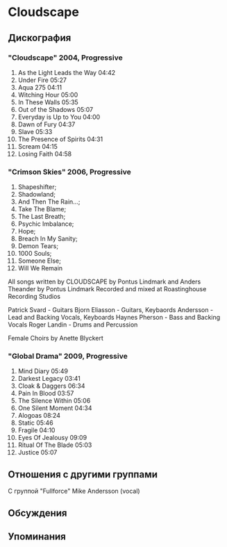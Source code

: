 # Cloudscape



## Дискография

### "Cloudscape" 2004, Progressive

1. As the Light Leads the Way 04:42
2. Under Fire 05:27
3. Aqua 275 04:11
4. Witching Hour 05:00
5. In These Walls 05:35
6. Out of the Shadows 05:07
7. Everyday is Up to You 04:00
8. Dawn of Fury 04:37
9. Slave 05:33
10. The Presence of Spirits 04:31
11. Scream 04:15
12. Losing Faith 04:58 

### "Crimson Skies" 2006, Progressive

1. Shapeshifter; 
2. Shadowland; 
3. And Then The Rain...; 
4. Take The Blame; 
5. The Last Breath; 
6. Psychic Imbalance; 
7. Hope; 
8. Breach In My Sanity; 
9. Demon Tears; 
10. 1000 Souls; 
11. Someone Else; 
12. Will We Remain

All songs written by CLOUDSCAPE
by Pontus Lindmark and Anders Theander
by Pontus Lindmark
Recorded and mixed at Roastinghouse Recording Studios

Patrick Svard - Guitars
Bjorn Eliasson - Guitars, Keybaords
Andersson - Lead and Backing Vocals, Keyboards
Haynes Pherson - Bass and Backing Vocals
Roger Landin - Drums and Percussion

Female Choirs by Anette Blyckert

### "Global Drama" 2009, Progressive

1. Mind Diary 05:49  
2. Darkest Legacy 03:41  
3. Cloak & Daggers 06:34  
4. Pain In Blood 03:57  
5. The Silence Within 05:06  
6. One Silent Moment 04:34  
7. Alogoas 08:24  
8. Static 05:46  
9. Fragile 04:10  
10. Eyes Of Jealousy 09:09  
11. Ritual Of The Blade 05:03  
12. Justice 05:07 


## Отношения с другими группами

C группой "Fullforce" Mike Andersson (vocal)

## Обсуждения


## Упоминания


